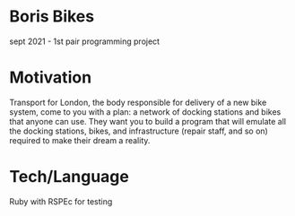 # Boris Bikes
sept 2021 - 1st pair programming project

# Motivation

Transport for London, the body responsible for delivery of a new bike system, come to you with a plan: a network of docking stations and bikes that anyone can use. They want you to build a program that will emulate all the docking stations, bikes, and infrastructure (repair staff, and so on) required to make their dream a reality.

# Tech/Language
Ruby with RSPEc for testing
